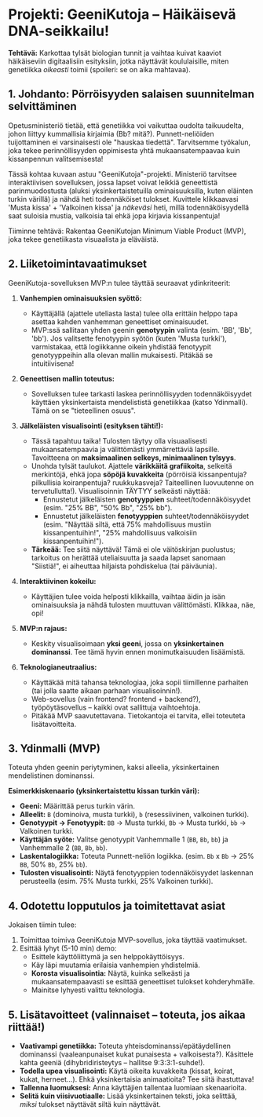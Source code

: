 # Projekti: GeeniKutoja – Häikäisevä DNA-seikkailu!

**Tehtävä:** Karkottaa tylsät biologian tunnit ja vaihtaa kuivat kaaviot häikäiseviin digitaalisiin esityksiin, jotka näyttävät koululaisille, miten genetiikka *oikeasti* toimii (spoileri: se on aika mahtavaa).

## 1. Johdanto: Pörröisyyden salaisen suunnitelman selvittäminen

Opetusministeriö tietää, että genetiikka voi vaikuttaa oudolta taikuudelta, johon liittyy kummallisia kirjaimia (Bb? mitä?). Punnett-neliöiden tuijottaminen ei varsinaisesti ole "hauskaa tiedettä". Tarvitsemme työkalun, joka tekee perinnöllisyyden oppimisesta yhtä mukaansatempaavaa kuin kissanpennun valitsemisesta!

Tässä kohtaa kuvaan astuu "GeeniKutoja"-projekti. Ministeriö tarvitsee interaktiivisen sovelluksen, jossa lapset voivat leikkiä geneettistä parinmuodostusta (aluksi yksinkertaistetuilla ominaisuuksilla, kuten eläinten turkin värillä) ja nähdä heti todennäköiset tulokset. Kuvittele klikkaavasi 'Musta kissa' + 'Valkoinen kissa' ja *näkeväsi* heti, millä todennäköisyydellä saat suloisia mustia, valkoisia tai ehkä jopa kirjavia kissanpentuja!

Tiiminne tehtävä: Rakentaa GeeniKutojan Minimum Viable Product (MVP), joka tekee genetiikasta visuaalista ja eläväistä.

## 2. Liiketoimintavaatimukset

GeeniKutoja-sovelluksen MVP:n tulee täyttää seuraavat ydinkriteerit:

1. **Vanhempien ominaisuuksien syöttö:**
    * Käyttäjällä (ajattele uteliasta lasta) tulee olla erittäin helppo tapa asettaa kahden vanhemman geneettiset ominaisuudet.
    * MVP:ssä sallitaan yhden geenin **genotyypin** valinta (esim. 'BB', 'Bb', 'bb'). Jos valitsette fenotyypin syötön (kuten 'Musta turkki'), varmistakaa, että logiikkanne oikein yhdistää fenotyypit genotyyppeihin alla olevan mallin mukaisesti. Pitäkää se intuitiivisena!

2. **Geneettisen mallin toteutus:**
    * Sovelluksen tulee tarkasti laskea perinnöllisyyden todennäköisyydet käyttäen yksinkertaista mendelististä genetiikkaa (katso Ydinmalli). Tämä on se "tieteellinen osuus".

3. **Jälkeläisten visualisointi (esityksen tähti!):**
    * Tässä tapahtuu taika! Tulosten täytyy olla visuaalisesti mukaansatempaavia ja välittömästi ymmärrettäviä lapsille. Tavoitteena on **maksimaalinen selkeys, minimaalinen tylsyys**.
    * Unohda tylsät taulukot. Ajattele **värikkäitä grafiikoita**, selkeitä merkintöjä, ehkä jopa **söpöjä kuvakkeita** (pörröisiä kissanpentuja? pilkullisia koiranpentuja? ruukkukasveja? Taiteellinen luovuutenne on tervetullutta!). Visualisoinnin TÄYTYY selkeästi näyttää:
        * Ennustetut jälkeläisten **genotyyppien** suhteet/todennäköisyydet (esim. "25% BB", "50% Bb", "25% bb").
        * Ennustetut jälkeläisten **fenotyyppien** suhteet/todennäköisyydet (esim. "Näyttää siltä, että 75% mahdollisuus mustiin kissanpentuihin!", "25% mahdollisuus valkoisiin kissanpentuihin!").
    * **Tärkeää:** Tee siitä näyttävä! Tämä ei ole väitöskirjan puolustus; tarkoitus on herättää uteliaisuutta ja saada lapset sanomaan "Siistiä!", ei aiheuttaa hiljaista pohdiskelua (tai päiväunia).

4. **Interaktiivinen kokeilu:**
    * Käyttäjien tulee voida helposti klikkailla, vaihtaa äidin ja isän ominaisuuksia ja nähdä tulosten muuttuvan välittömästi. Klikkaa, näe, opi!

5. **MVP:n rajaus:**
    * Keskity visualisoimaan **yksi geeni**, jossa on **yksinkertainen dominanssi**. Tee tämä hyvin ennen monimutkaisuuden lisäämistä.

6. **Teknologianeutraalius:**
    * Käyttäkää mitä tahansa teknologiaa, joka sopii tiimillenne parhaiten (tai jolla saatte aikaan parhaan visualisoinnin!).
    * Web-sovellus (vain frontend? frontend + backend?), työpöytäsovellus – kaikki ovat sallittuja vaihtoehtoja.
    * Pitäkää MVP saavutettavana. Tietokantoja ei tarvita, ellei toteuteta lisätavoitteita.

## 3. Ydinmalli (MVP)

Toteuta yhden geenin periytyminen, kaksi alleelia, yksinkertainen mendelistinen dominanssi.

**Esimerkkiskenaario (yksinkertaistettu kissan turkin väri):**

* **Geeni:** Määrittää perus turkin värin.
* **Alleelit:** `B` (dominoiva, musta turkki), `b` (resessiivinen, valkoinen turkki).
* **Genotyypit -> Fenotyypit:** `BB` -> Musta turkki, `Bb` -> Musta turkki, `bb` -> Valkoinen turkki.
* **Käyttäjän syöte:** Valitse genotyypit Vanhemmalle 1 (`BB`, `Bb`, `bb`) ja Vanhemmalle 2 (`BB`, `Bb`, `bb`).
* **Laskentalogiikka:** Toteuta Punnett-neliön logiikka. (esim. `Bb` x `Bb` -> 25% `BB`, 50% `Bb`, 25% `bb`).
* **Tulosten visualisointi:** Näytä fenotyyppien todennäköisyydet laskennan perusteella (esim. 75% Musta turkki, 25% Valkoinen turkki).

## 4. Odotettu lopputulos ja toimitettavat asiat

Jokaisen tiimin tulee:

1. Toimittaa toimiva GeeniKutoja MVP-sovellus, joka täyttää vaatimukset.
2. Esittää lyhyt (5-10 min) demo:
    * Esittele käyttöliittymä ja sen helppokäyttöisyys.
    * Käy läpi muutamia erilaisia vanhempien yhdistelmiä.
    * **Korosta visualisointia:** Näytä, kuinka selkeästi ja mukaansatempaavasti se esittää geneettiset tulokset kohderyhmälle.
    * Mainitse lyhyesti valittu teknologia.

## 5. Lisätavoitteet (valinnaiset – toteuta, jos aikaa riittää!)

* **Vaativampi genetiikka:** Toteuta yhteisdominanssi/epätäydellinen dominanssi (vaaleanpunaiset kukat punaisesta + valkoisesta?). Käsittele kahta geeniä (dihybridiristeytys – hallitse 9:3:3:1-suhde!).
* **Todella upea visualisointi:** Käytä oikeita kuvakkeita (kissat, koirat, kukat, herneet...). Ehkä yksinkertaisia animaatioita? Tee siitä ihastuttava!
* **Tallenna luomuksesi:** Anna käyttäjien tallentaa luomiaan skenaarioita.
* **Selitä kuin viisivuotiaalle:** Lisää yksinkertainen teksti, joka selittää, *miksi* tulokset näyttävät siltä kuin näyttävät.